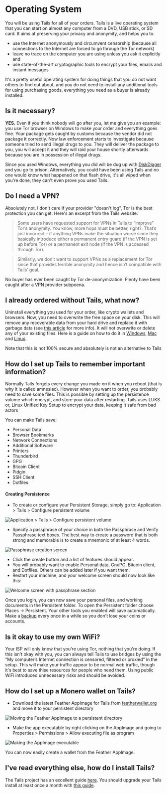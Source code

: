 # Operating System

You will be using Tails for all of your orders. Tails is a live operating system that you can start on almost any computer from a DVD, USB stick, or SD card. It aims at preserving your privacy and anonymity, and helps you to:

- use the Internet anonymously and circumvent censorship (because all connections to the Internet are forced to go through the Tor network)
- leave no trace on the computer you are using unless you ask it explicitly and
- use state-of-the-art cryptographic tools to encrypt your files, emails and instant messages

It's a pretty useful operating system for doing things that you do not want others to find out about, and you do not need to install any additional tools for using purchasing goods, everything you need as a buyer is already installed.

## Is it necessary?

**YES.** Even if you think nobody will go after you, let me give you an example: you use Tor browser on Windows to make your order and everything goes fine. Your package gets caught by customs because the vendor did not package it correctly. Now law enforcement starts to investigate because someone tried to send illegal drugs to you. They will deliver the package to you, you will accept it and they will raid your house shortly afterwards because you are in possession of illegal drugs. 

Since you used Windows, everything you did will be dug up with [DiskDigger](https://diskdigger.org/) and you go to prison. Alternatively, you could have been using Tails and no one would know what happened on that flash drive, it's all wiped when you're done, they can't even prove you used Tails. 

## Do I need a VPN? 

Absolutely not. I don't care if your provider "doesn't log", Tor is the best protection you can get. Here's an excerpt from the Tails website:

> Some users have requested support for VPNs in Tails to “improve” Tor’s anonymity. You know, more hops must be better, right?. That’s just incorrect – if anything VPNs make the situation worse since they basically introduce either a permanent entry guard (if the VPN is set up before Tor) or a permanent exit node (if the VPN is accessed through Tor).

> Similarly, we don’t want to support VPNs as a replacement for Tor since that provides terrible anonymity and hence isn’t compatible with Tails’ goal.

No buyer has ever been caught by Tor de-anonymization. Plenty have been caught after a VPN provider subpoena.

## I already ordered without Tails, what now?

Uninstall everything you used for your order, like crypto wallets and browsers. Now, you need to overwrite the free space on your disk. This will remove any recoverable data from your hard drive and replace it with garbage data (see [this article](https://slate.com/news-and-politics/2005/06/can-you-ever-erase-a-computer-file.html) for more info). It will not overwrite or delete any of your existing files. Here is a guide on how to do it in [Windows](http://www.howtogeek.com/137108/how-securely-overwrite-free-space-in-windows/), [Mac](http://osxdaily.com/2016/04/28/erase-free-space-mac-command-line/) and [Linux](https://ssd.eff.org/en/module/how-delete-your-data-securely-linux). 

Note that this is not 100% secure and absolutely is not an alternative to Tails

## How do I set up Tails to remember important information?

Normally Tails forgets every change you made on it when you reboot (that is why it is called amnesiac). However when you want to order, you probably need to save some files. This is possible by setting up the persistence volume which encrypt, and store your data after restarting. Tails uses LUKS or, Linux Unified Key Setup to encrypt your data, keeping it safe from bad actors

You can make Tails save: 

- Personal Data
- Browser Bookmarks
- Network Connections
- Additional Software
- Printers
- Thunderbird
- GPG
- Bitcoin Client
- Pidgin
- SSH Client
- Dotfiles

#### Creating Persistence 
- To create or configure your Persistent Storage, simply go to: Application > Tails > Configure persistent volume
 
![Application > Tails > Configure persistent volume](configure_persistent_volume.png)

- Specify a passphrase of your choice in both the Passphrase and Verify Passphrase text boxes. The best way to create a password that is both strong and memorable is to create a mnemonic of at least 4 words. 

![Passphrase creation screen](persistent_volume_passphrase.png)

- Click the create button and a list of features should appear. 
- You will probably want to enable Personal data, GnuPG, Bitcoin client, and Dotfiles. Others can be added later if you want them.
- Restart your machine, and your welcome screen should now look like this:

![Welcome screen with passphrase section](welcome_screen_with_persistence.png)

Once you login, you can now save your personal files, and working documents in the Persistent folder. To open the Persistent folder choose Places -> Persistent. Your other tools you enabled will save automatically. Make a [backup](https://tails.net/doc/persistent_storage/backup/) every once in a while so you don't lose your coins or accounts. 

## Is it okay to use my own WiFi?

Your ISP will only know that you're using Tor, nothing that you're doing. If this isn't okay with you, you can always tell Tails to use bridges by using the “My computer’s Internet connection is censored, filtered or proxied” in the setup. This will make your traffic appear to be normal web traffic, though it's best to save thise resources for people who need them. Using public WiFi introduced unnecessary risks and should be avoided. 

## How do I set up a Monero wallet on Tails?

- Download the latest Feather AppImage for Tails from [featherwallet.org](https://featherwallet.org/download/) and move it to your persistent directory 

![Moving the Feather AppImage to a persistent directory](feather_move_to_persistent.gif)

- Make the app executable by right clicking on the AppImage and going to Properties > Permissions > Allow executing file as program

![Making the AppImage executable](making_feather_executable.gif)

You can now easily create a wallet from the Feather AppImage. 

## I've read everything else, how do I install Tails?

The Tails project has an excellent guide [here](https://tails.net/install/index.en.html). You should upgrade your Tails install at least once a month with [this guide](https://tails.net/doc/upgrade/).
